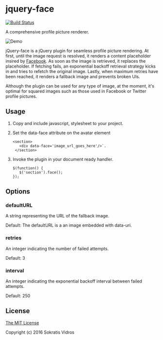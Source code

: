# jquery-face
[![Build Status](https://travis-ci.org/SokratisVidros/jquery-face.svg?branch=master)](https://travis-ci.org/SokratisVidros/jquery-face)

A comprehensive profile picture renderer.

![Demo](http://g.recordit.co/Lum0bLIr1E.gif)

jQuery-face is a jQuery plugin for seamless profile picture rendering. At first, until the image request is resolved, it renders a content placeholder insired by [Facebook](https://codepen.io/Mestika/pen/ByNYBa). As soon as the image is retrieved, it replaces the placeholder. If fetching fails, an exponential backoff retrieval strategy kicks in and tries to refetch the original image. Lastly, when maximum retries have been reached, it renders a fallback image and prevents broken UIs.

Although the plugin can be used for any type of image, at the moment, it's optimal for squared images such as those used in Facebook or Twitter profile pictures.

## Usage

1. Copy and include javascript, stylesheet to your project.

2. Set the data-face attribute on the avatar element

   ```
   <section>
      <div data-face='image_url_goes_here'/>`.
    </section>
   ```

3. Invoke the plugin in your document ready handler.

   ```
   $(function() {
      $('section').face();
   });
   ```

## Options

### defaultURL
A string representing the URL of the fallback image.

Default: The defaultURL is a an image embedded with data-uri.

### retries
An integer indicating the number of failed attempts.

Default: 3

### interval
An integer indicating the exponential backoff interval between failed attempts.

Default: 250

## License

[The MIT License](./LICENSE)

Copyright (c) 2016 Sokratis Vidros
